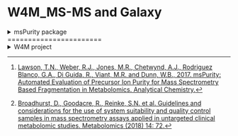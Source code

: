 # W4M_MS-MS and Galaxy

<details><summary>
msPurity package
</summary>

## msPurity package
msPurity is a R package developped by Birmingham University searchers. It is associated with Galaxy wrappers to be able to run its functions on the Galaxy platform. We can find on Github each repository : for [R package]("https://github.com/computational-metabolomics/msPurity#mspurity-package-to-assess-precursor-ion-purity-process-fragmentation-spectra-and-perform-spectral-matching"), and for [Galaxy wrappers associated]("https://github.com/computational-metabolomics/mspurity-galaxy"). 
msPurity R package and associated Galaxy tools were developed to : 

 1.  assess the spectral quality of fragmentation spectra by evaluating the "precursor ion purity". 
 2. process fragmentation spectra.
 3. perform spectral matching.

### Functionalities
---------------------------
* Assess the contribution of the targeted precursor of acquired fragmentation spectra by checking isolation windows using a metric called "precursor ion purity" (Works for both LC-MS(/MS) and DI-MS(/MS) data)
* Assess the anticipated “precursor ion purity” (see below) of XCMS LC-MS features and DIMS features where no fragmentation has been acquired
* Map fragmentation spectra to XCMS LC-MS features
* Filter and average MS/MS spectra from an LC-MS/MS dataset
* Create databases of LC-MS(/MS) spectra and associated annotations
* Perform spectral matching of query MS/MS spectra against library MS/MS spectra
* Export fragmentation spectra to MSP format
* Basic processing of DIMS data. Note that these functionalities are not actively developed anymore - see DIMSpy (https://github.com/computational-metabolomics/dimspy) for recommended alternative for DIMS data processing

**What is precursor ion purity?**

What we call "Precursor ion purity" is a measure of the contribution of a selected precursor peak in an isolation window used for fragmentation. The simple calculation involves dividing the intensity of the selected precursor peak by the total intensity of the isolation window. When assessing MS/MS spectra this calculation is done before and after the MS/MS scan of interest and the purity is interpolated at the recorded time of the MS/MS acquisition. Additionally, isotopic peaks can be removed, low abundance peaks are removed that are thought to have limited contribution to the resulting MS/MS spectra and the isolation efficiency of the mass spectrometer can be used to normalise the intensities used for the calculation.


Associated paper  [msPurity: Automated Evaluation of Precursor Ion Purity for Mass Spectrometry Based Fragmentation in Metabolomics. Analytical Chemistry]("http://pubs.acs.org/doi/abs/10.1021/acs.analchem.6b04358")

Use the following links for more details:

* Bioconductor : http://bioconductor.org/packages/msPurity/
* Vignette : https://bioconductor.org/packages/devel/bioc/vignettes/msPurity/inst/doc/msPurity-vignette.html
* Manual : http://bioconductor.org/packages/devel/bioc/manuals/msPurity/man/msPurity.pdf
* Galaxy implementation : https://github.com/computational-metabolomics/mspurity-galaxy
* Bioconda (stable) : https://anaconda.org/bioconda/bioconductor-mspurity
* Conda (dev and testing) : https://anaconda.org/tomnl/bioconductor-mspurity


### Install
---------------
#### Bioconductor

```r
  if (!requireNamespace("BiocManager", quietly = TRUE))
      install.packages("BiocManager")
  BiocManager::install("msPurity")
```

#### Github

```r
  library(devtools)
  install_github('computational-metabolomics/msPurity')
```

### Reference
--------------------
Lawson, T.N., Weber, R.J., Jones, M.R., Chetwynd, A.J., Rodriguez Blanco, G.A., Di Guida, R., Viant, M.R. and Dunn, W.B., 2017. msPurity: Automated Evaluation of Precursor Ion Purity for Mass Spectrometry Based Fragmentation in Metabolomics. Analytical Chemistry.[^1]

[^1]: [Lawson, T.N., Weber, R.J., Jones, M.R., Chetwynd, A.J., Rodriguez Blanco, G.A., Di Guida, R., Viant, M.R. and Dunn, W.B., 2017. msPurity: Automated Evaluation of Precursor Ion Purity for Mass Spectrometry Based Fragmentation in Metabolomics. Analytical Chemistry.]("http://pubs.acs.org/doi/abs/10.1021/acs.analchem.6b04358")
</details>
=======================
<details><summary>
W4M project
</summary>

## W4M project
The [Workflow4Metabolomics]("http://workflow4metabolomics.org"), W4M in short, is a French infrastructure offering software tool processing, analysing and annotating metabolomics data. It is based on the Galaxy platform.
Having no tool able to process MS-MS datas and wishing to integrate one, we are interested in the msPurity package. This package is very usefull, especially with its purity score which is very interesting for us. 
As described in this publication[^2], we have a basic protocol for injections describe in the following table :

![A basic injection of samples](https://github.com/jsaintvanne/W4M_MS-MS/blob/dev/images/basic_table.png)

During this protocol, we make pooled QC samples in which we mix all sample from all classes. That can cause the dilution of our searching compound and we can miss it during the fragmentation selection due to a very low intensity... As explain in the next picture with the A compound :

![A basic manipulation](https://github.com/jsaintvanne/W4M_MS-MS/blob/dev/images/basic_manip.png)![Results from this basic manipulation](https://github.com/jsaintvanne/W4M_MS-MS/blob/dev/images/basic_manip.png)

To avoid this kind of loss, we can propose an easy quite new protocol where we make pooled QC samples only if they are from the same class. With this kind of manipulation we should miss less compound because they will be in a good intensity in each pooled QC sample and the fragmentation selection should find them easily : 

![New W4M injection of samples](https://github.com/jsaintvanne/W4M_MS-MS/blob/dev/images/new_table.png)
![New W4M manipulation](https://github.com/jsaintvanne/W4M_MS-MS/blob/dev/images/new_manip.png)
![New W4M results](https://github.com/jsaintvanne/W4M_MS-MS/blob/dev/images/new_results.png)


[^2]: [Broadhurst, D., Goodacre, R., Reinke, S.N. et al. Guidelines and considerations for the use of system suitability and quality control samples in mass spectrometry assays applied in untargeted clinical metabolomic studies.  Metabolomics (2018) 14: 72.]("https://link.springer.com/article/10.1007%2Fs11306-018-1367-3")

</details>














